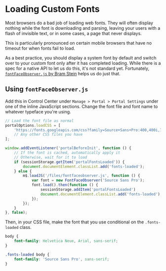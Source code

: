 # Loading Custom Fonts

Most browsers do a bad job of loading web fonts. They will often display nothing while the font is downloading and parsing, leaving your users with a flash of invisible text, or in some cases, a page that never displays.

This is particularly pronounced on certain mobile browsers that have no timeout for when fonts fail to load.

As a best practice, you should display a system font by default and switch over to your custom font only after it has completed loading. While there is a spec for a native API to let us do this, it's not standard yet. Fortunately, [`fontFaceObserver.js` by Bram Stein](https://github.com/bramstein/fontfaceobserver) helps us do just that.

## Using `fontFaceObserver.js`

Add this in Control Center under `Manage > Portal > Portal Settings` under one of the inline JavaScript sections. Change the font file and font name to whatever typeface you're using.

```js
// Load the font file as normal
portalOptions.loadCSS = [
	'https://fonts.googleapis.com/css?family=Source+Sans+Pro:400,400i,700',
	// Any other CSS files you have
];

window.addEventListener('portalBeforeInit', function () {
	// If the font is cached, automatically apply it
	// Otherwise, wait for it to load
	if (sessionStorage.getItem('portalFontsLoaded')) {
		document.documentElement.classList.add('fonts-loaded');
	} else {
		m$.loadJS('/files/fontfaceobserver.js', function () {
			var font = new FontFaceObserver('Source Sans Pro');
			font.load().then(function () {
				sessionStorage.addItem('portalFontsLoaded')
				document.documentElement.classList.add('fonts-loaded');
			});
		});
	}
}, false);
```

Then, in your CSS file, make the font that you use conditional on the `.fonts-loaded` class.

```css
body {
    font-family: Helvetica Neue, Arial, sans-serif;
}

.fonts-loaded body {
    font-family: 'Source Sans Pro', sans-serif;
}
```